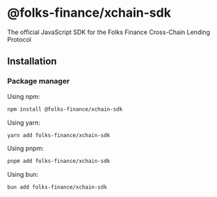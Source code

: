 # @folks-finance/xchain-sdk

The official JavaScript SDK for the Folks Finance Cross-Chain Lending Protocol

## Installation

### Package manager

Using npm:

```bash
npm install @folks-finance/xchain-sdk
```

Using yarn:

```bash
yarn add folks-finance/xchain-sdk
```

Using pnpm:

```bash
pnpm add folks-finance/xchain-sdk
```

Using bun:

```bash
bun add folks-finance/xchain-sdk
```
